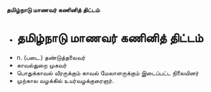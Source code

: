 **தமிழ்நாடு மாணவர் கணினித் திட்டம்**
- # தமிழ்நாடு மாணவர் கணினித் திட்டம்
- n. (படை.) தண்டுத்தலைவர்
- காவல்துறை முகவர்
- பொதுக்காவல் வீரருக்கும் காவல் மேலாளருக்கும் இடைப்பட்ட நிலையினர்
- முற்கால வழக்கில் உயர்வழக்குரைஞர்.

